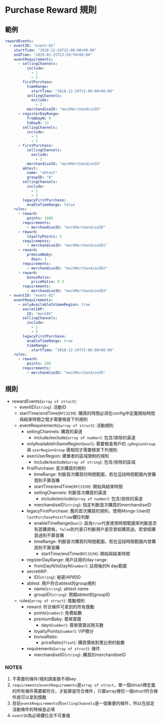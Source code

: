 # Purchase Reward 規則

## 範例

```yaml
rewardEvents:
  - eventID: "event-01"
    startTime: "2018-12-24T15:00:00+08:00"
    endTime: "2019-02-25T23:59:59+08:00"
    eventRequirements:
      - sellingChannels:
          include:
            - 1
            - 2
        firstPurchase:
          timeRange:
            startTime: "2018-12-24T15:00:00+08:00"
          sellingChannels:
            exclude:
              - 2
          merchandiseID: "mockMerchandiseID"
      - registerDayRange:
          fromDayN: 0
          toDayN: 13
        sellingChannels:
          include:
            - 1
            - 2
      - firstPurchase:
          sellingChannels:
            exclude:
              - 2
          merchandiseID: "mockMerchandiseID"
        abtest:
          name: "abtest"
          groupID: "b"
        sellingChannels:
          include:
            - 1
            - 2
        legacyFirstPurchase:
          enableTimeRange: false
    rules:
      - reward:
          points: 1000
        requirements:
          - merchandiseID: "mockMerchandiseID"
      - reward:
          loyaltyPoints: 5
        requirements:
          - merchandiseID: "mockMerchandiseID1"
      - reward:
          premiumBaby:
            days: 3
        requirements:
          - merchandiseID: "mockMerchandiseID2"
      - reward:
          bonusRatio:
            priceRatio: 0.3
        requirements:
          - merchandiseID: "mockMerchandiseID3"
  - eventID: "event-02"
    eventRequirements:
      - onlyAvailableInSameRegion: true
        secretIAP:
          ID: "mockID"
        sellingChannels:
          include:
            - 1
            - 2
        legacyFirstPurchase:
          enableTimeRange: true
          timeRange:
            startTime: "2018-12-24T15:00:00+08:00"
    rules:
      - reward:
          points: 200
        requirements:
          - merchandiseID: "mockMerchandiseID"
```

## 規則

* rewardEvents(`array of struct`):
  * eventID(`string`): 活動ID
  * startTime/endTime(`RFC3339`): 購買的時間必須在config中定義開始時間與結束時間之間才需要檢查下列規則
  * eventRequirements(`array of struct`): 活動規則
    * sellingChannels: 購買的渠道
      * include/exclude(`array of number`): 包含/排除的渠道
    * onlyAvailableInSameRegion(`bool`): 需要檢查用戶的 `ipRegionGroup` 與 `userRegionGroup` 需相同才需要檢查下列規則
    * execUserRegion: 建單者的區域限制的規則
      * include/exclude(`array of string`): 包含/排除的區域
    * firstPurchase: 首次購買的規則
      * timeRange: 判斷首次購買的時間範圍，若在這段時間範圍內曾購買則不算首購
      * startTime/endTime(`RFC3339`): 開始與結束時間
      * sellingChannels: 判斷首次購買的渠道
        * include/exclude(`array of number`): 包含/排除的渠道
      * merchandiseID(`string`): 指定判斷首次購買的merchandiseID
    * legacyFirstPurchase: 舊的首次購買的規則，使用Mongo User的`lastPurchasePointTime`欄位判斷
      * enableTimeRange(`bool`): 設為`true`代表使用時間範圍來判斷是否有首購資格，`false`則代表只判斷用戶是否曾經購買過，若曾經購買過則不算首購
      * timeRange: 判斷首次購買的時間範圍，若在這段時間範圍內曾購買則不算首購
        * startTime/endTime(`RFC3339`): 開始與結束時間
    * registerDayRange: 用戶註冊的day range
      * fromDayN/toDayN(`number`): 註冊後的N day範圍
    * secretIAP:
      * ID(`string`): 秘密IAP的ID
    * abtest: 用戶符合abtest的group規則
      * name(`string`): abtest name
      * groupID(`string`): 預期abtest的groupID
  * rules(`array of struct`): 獎勵規則
    * reward: 符合條件可拿到的所有獎勵
      * points(`number`): 免費點數
      * premiumBaby: 尊榮寶寶
        * days(`number`): 尊榮寶寶試用天數
      * loyaltyPoints(`number`): VIP積分
      * bonusRatio:
        * priceRatio(`float`): 購買價格對應比例的點數
    * requirements(`array of struct`): 條件
      * merchandiseID(`string`): 購買的merchandiseID

### NOTES

1. 不需要的條件/規則請直接不填key
2. `requirements`/`eventRequirements`是`array of struct`，單一個struct裡定義的所有條件需要都符合，才能算是符合條件，只要array裡任一個struct符合條件就可以拿到獎勵
3. 目前`eventRequirements`的`sellingChannels`是一個重要的條件，所以在設定活動條件的時候是必填
4. `eventID`為必填欄位且不可重複
